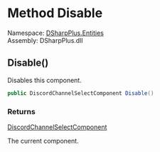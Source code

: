 # Method Disable

Namespace: [DSharpPlus.Entities](DSharpPlus.Entities.md)  
Assembly: DSharpPlus.dll

## <a id="DSharpPlus_Entities_DiscordChannelSelectComponent_Disable"></a>Disable\(\)

Disables this component.

```csharp
public DiscordChannelSelectComponent Disable()
```

### Returns

[DiscordChannelSelectComponent](DSharpPlus.Entities.DiscordChannelSelectComponent.md)

The current component.

